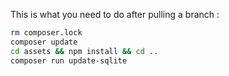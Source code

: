 This is what you need to do after pulling a branch :
```bash
rm composer.lock
composer update
cd assets && npm install && cd ..
composer run update-sqlite
```
